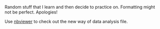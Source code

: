 Random stuff that I learn and then decide to practice on. Formatting might not be perfect. Apologies!

Use [nbviewer](https://github.com/Mcanroe/Practice/blob/master/A%20new%20way%20of%20data%20analysis.ipynb) to check out the new way of data analysis file.
